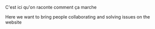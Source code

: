 C'est ici qu'on raconte comment ça marche

Here we want to bring people collaborating and solving issues on the website
